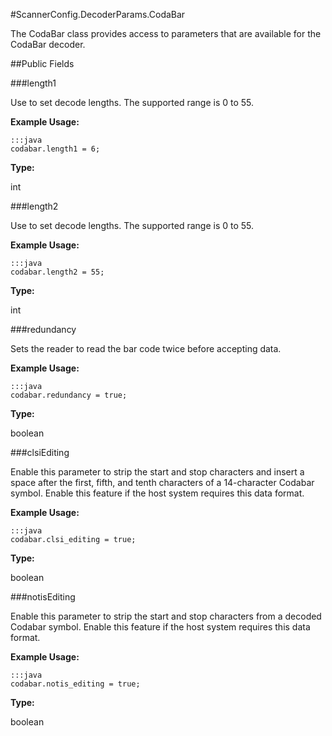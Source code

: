 #ScannerConfig.DecoderParams.CodaBar

The CodaBar class provides access to parameters that are available
 for the CodaBar decoder.

##Public Fields

###length1

Use to set decode lengths. The supported range is 0 to 55.

 

**Example Usage:**
	
	:::java	
	codabar.length1 = 6;


**Type:**

int

###length2

Use to set decode lengths. The supported range is 0 to 55.

 

**Example Usage:**
	
	:::java	
	codabar.length2 = 55;


**Type:**

int

###redundancy

Sets the reader to read the bar code twice before accepting data.

 

**Example Usage:**
	
	:::java	
	codabar.redundancy = true;


**Type:**

boolean

###clsiEditing

Enable this parameter to strip the start and stop characters and
 insert a space after the first, fifth, and tenth characters of a
 14-character Codabar symbol. Enable this feature if the host
 system requires this data format.

 

**Example Usage:**
	
	:::java	
	codabar.clsi_editing = true;


**Type:**

boolean

###notisEditing

Enable this parameter to strip the start and stop characters from
 a decoded Codabar symbol. Enable this feature if the host system
 requires this data format.

 

**Example Usage:**
	
	:::java	
	codabar.notis_editing = true;


**Type:**

boolean

